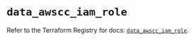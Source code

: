 # `data_awscc_iam_role`

Refer to the Terraform Registry for docs: [`data_awscc_iam_role`](https://registry.terraform.io/providers/hashicorp/awscc/0.70.0/docs/data-sources/iam_role).
